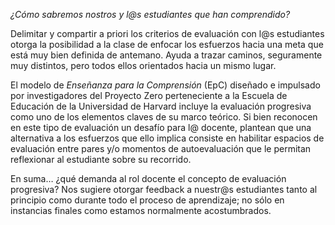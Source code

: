 _¿Cómo sabremos nostros y l@s estudiantes que han comprendido?_

Delimitar y compartir a priori los criterios de evaluación con l@s estudiantes otorga la posibilidad a la clase de enfocar los esfuerzos hacia una meta que está muy bien definida de antemano. Ayuda a trazar caminos, seguramente muy distintos, pero todos ellos orientados hacia un mismo lugar. 

El modelo de _Enseñanza para la Comprensión_ (EpC) diseñado e impulsado por investigadores del Proyecto Zero perteneciente a la Escuela de Educación de la Universidad de Harvard incluye la evaluación progresiva como uno de los elementos claves de su marco teórico. Si bien reconocen en este tipo de evaluación un desafío para l@ docente, plantean que una alternativa a los esfuerzos que ello implica consiste en habilitar espacios de evaluación entre pares y/o momentos de autoevaluación que le permitan reflexionar al estudiante sobre su recorrido. 

En suma… ¿qué demanda al rol docente el concepto de evaluación progresiva? Nos sugiere otorgar feedback a nuestr@s estudiantes tanto al principio como durante todo el proceso de aprendizaje; no sólo en instancias finales como estamos normalmente acostumbrados. 